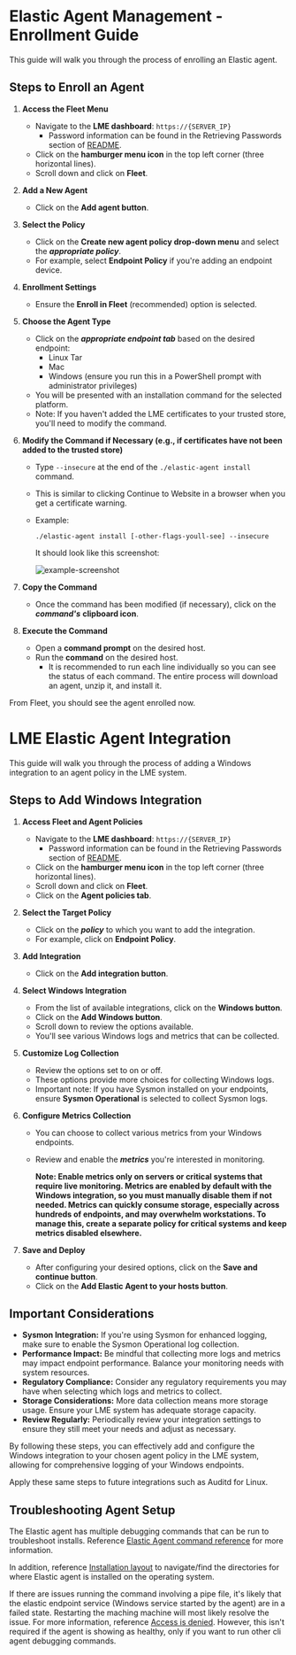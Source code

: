 # Elastic Agent Management - Enrollment Guide

This guide will walk you through the process of enrolling an Elastic agent.

## Steps to Enroll an Agent

1. **Access the Fleet Menu**
   - Navigate to the **LME dashboard**: `https://{SERVER_IP}`
      - Password information can be found in the Retrieving Passwords section of [README](/README.md#retrieving-passwords).
   - Click on the **hamburger menu icon** in the top left corner (three horizontal lines).
   - Scroll down and click on **Fleet**.

2. **Add a New Agent**
   - Click on the **Add agent button**.

3. **Select the Policy**
   - Click on the **Create new agent policy drop-down menu** and select the  ***appropriate policy***.
   - For example, select **Endpoint Policy** if you're adding an endpoint device.

4. **Enrollment Settings**
   - Ensure the **Enroll in Fleet** (recommended) option is selected.

5. **Choose the Agent Type**
   - Click on the ***appropriate endpoint tab*** based on the desired endpoint:
     - Linux Tar
     - Mac
     - Windows (ensure you run this in a PowerShell prompt with administrator privileges)
   - You will be presented with an installation command for the selected platform.
   - Note: If you haven't added the LME certificates to your trusted store, you'll need to modify the command. 

6. **Modify the Command if Necessary (e.g., if certificates have not been added to the trusted store)**
   - Type `--insecure` at the end of the `./elastic-agent install` command.
   - This is similar to clicking Continue to Website in a browser when you get a certificate warning.
   - Example:
     ```
     ./elastic-agent install [-other-flags-youll-see] --insecure
     ```
     
     It should look like this screenshot:

     ![example-screenshot](/docs/imgs/insecure-powershell.png)

7. **Copy the Command**
   - Once the command has been modified (if necessary), click on the ***command's*** **clipboard icon**.

8. **Execute the Command**
   - Open a **command prompt** on the desired host.
   - Run the **command** on the desired host.
      - It is recommended to run each line individually so you can see the status of each command. The entire process will download an agent, unzip it, and install it.

From Fleet, you should see the agent enrolled now.

# LME Elastic Agent Integration

This guide will walk you through the process of adding a Windows integration to an agent policy in the LME system.

## Steps to Add Windows Integration

1. **Access Fleet and Agent Policies**
   - Navigate to the **LME dashboard**: `https://{SERVER_IP}`
      - Password information can be found in the Retrieving Passwords section of [README](/README.md#retrieving-passwords).
   - Click on the **hamburger menu icon** in the top left corner (three horizontal lines).
   - Scroll down and click on **Fleet**.
   - Click on the **Agent policies tab**.

2. **Select the Target Policy**
   - Click on the ***policy*** to which you want to add the integration.
   - For example, click on **Endpoint Policy**.

3. **Add Integration**
   - Click on the **Add integration button**.

4. **Select Windows Integration**
   - From the list of available integrations, click on the **Windows button**.
   - Click on the **Add Windows button**.
   - Scroll down to review the options available.
   - You'll see various Windows logs and metrics that can be collected.

5. **Customize Log Collection**
   - Review the options set to on or off.
   - These options provide more choices for collecting Windows logs.
   - Important note: If you have Sysmon installed on your endpoints, ensure **Sysmon Operational** is selected to collect Sysmon logs.

6. **Configure Metrics Collection**
   - You can choose to collect various metrics from your Windows endpoints.
   - Review and enable the ***metrics*** you're interested in monitoring.

     **Note: Enable metrics only on servers or critical systems that require live monitoring. Metrics are enabled by default with the Windows integration, so you must manually disable them if not needed. Metrics can quickly consume storage, especially across hundreds of endpoints, and may overwhelm workstations. To manage this, create a separate policy for critical systems and keep metrics disabled elsewhere.**

7. **Save and Deploy**
   - After configuring your desired options, click on the **Save and continue button**.
   - Click on the **Add Elastic Agent to your hosts button**.

## Important Considerations

- **Sysmon Integration:** If you're using Sysmon for enhanced logging, make sure to enable the Sysmon Operational log collection.
- **Performance Impact:** Be mindful that collecting more logs and metrics may impact endpoint performance. Balance your monitoring needs with system resources.
- **Regulatory Compliance:** Consider any regulatory requirements you may have when selecting which logs and metrics to collect.
- **Storage Considerations:** More data collection means more storage usage. Ensure your LME system has adequate storage capacity.
- **Review Regularly:** Periodically review your integration settings to ensure they still meet your needs and adjust as necessary.

By following these steps, you can effectively add and configure the Windows integration to your chosen agent policy in the LME system, allowing for comprehensive logging of your Windows endpoints.

Apply these same steps to future integrations such as Auditd for Linux.

## Troubleshooting Agent Setup
The Elastic agent has multiple debugging commands that can be run to troubleshoot installs. Reference [Elastic Agent command reference](https://www.elastic.co/guide/en/fleet/current/elastic-agent-cmd-options.html) for more information. 

In addition, reference [Installation layout](https://www.elastic.co/guide/en/fleet/current/installation-layout.html) to navigate/find the directories for where Elastic agent is installed on the operating system.

If there are issues running the command involving a pipe file, it's likely that the elastic endpoint service (Windows service started by the agent) are in a failed state. Restarting the maching machine will most likely resolve the issue. For more information, reference [Access is denied](https://discuss.elastic.co/t/windows-pipe-elastic-agent-system-access-is-denied/316344). However, this isn't required if the agent is showing as healthy, only if you want to run other cli agent debugging commands.
